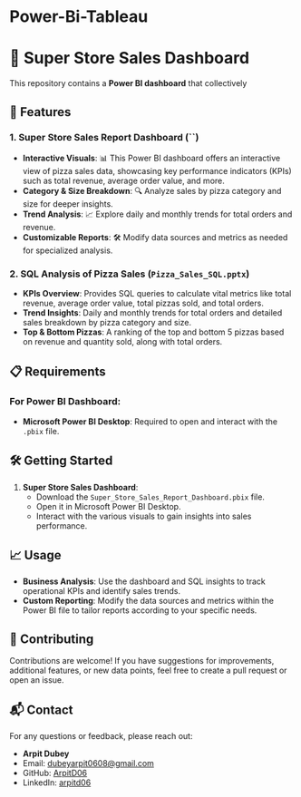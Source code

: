 # Power-Bi-Tableau
# 🍕 Super Store Sales Dashboard 

This repository contains a **Power BI dashboard**  that collectively 

## 🚀 Features

### 1. Super Store Sales Report Dashboard (``)
- **Interactive Visuals**: 📊 This Power BI dashboard offers an interactive view of pizza sales data, showcasing key performance indicators (KPIs) such as total revenue, average order value, and more.
- **Category & Size Breakdown**: 🔍 Analyze sales by pizza category and size for deeper insights.
- **Trend Analysis**: 📈 Explore daily and monthly trends for total orders and revenue.
- **Customizable Reports**: 🛠️ Modify data sources and metrics as needed for specialized analysis.

### 2. SQL Analysis of Pizza Sales (`Pizza_Sales_SQL.pptx`)
- **KPIs Overview**: Provides SQL queries to calculate vital metrics like total revenue, average order value, total pizzas sold, and total orders.
- **Trend Insights**: Daily and monthly trends for total orders and detailed sales breakdown by pizza category and size.
- **Top & Bottom Pizzas**: A ranking of the top and bottom 5 pizzas based on revenue and quantity sold, along with total orders.

## 📋 Requirements

### For Power BI Dashboard:
- **Microsoft Power BI Desktop**: Required to open and interact with the `.pbix` file.

## 🛠️ Getting Started

1. **Super Store Sales Dashboard**:
   - Download the `Super_Store_Sales_Report_Dashboard.pbix` file.
   - Open it in Microsoft Power BI Desktop.
   - Interact with the various visuals to gain insights into sales performance.

## 📈 Usage
- **Business Analysis**: Use the dashboard and SQL insights to track operational KPIs and identify sales trends.
- **Custom Reporting**: Modify the data sources and metrics within the Power BI file to tailor reports according to your specific needs.

## 🤝 Contributing
Contributions are welcome! If you have suggestions for improvements, additional features, or new data points, feel free to create a pull request or open an issue.

## 📬 Contact

For any questions or feedback, please reach out:

- **Arpit Dubey**
- Email: [dubeyarpit0608@gmail.com](mailto:dubeyarpit0608@gmail.com)
- GitHub: [ArpitD06](https://github.com/ArpitD06)
- LinkedIn: [arpitd06](https://linkedin.com/in/arpitd06)

